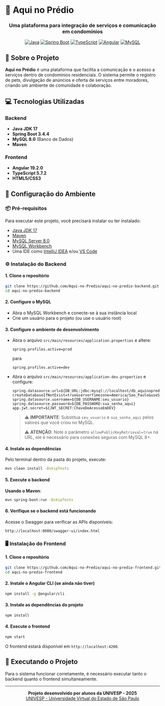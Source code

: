 # 🏢 Aqui no Prédio

<div align="center">
  <h3>Uma plataforma para integração de serviços e comunicação em condomínios</h3>
  
  [![Java](https://img.shields.io/badge/Java-17-ED8B00?logo=java&logoColor=white&style=flat)](https://www.oracle.com/br/java/)
  [![Spring Boot](https://img.shields.io/badge/Spring%20Boot-3-brightgreen.svg)](https://spring.io/projects/spring-boot)
  [![TypeScript](https://img.shields.io/badge/TypeScript-5-3178C6?logo=typescript&logoColor=white&style=flat)](https://www.typescriptlang.org/)
  [![Angular](https://img.shields.io/badge/Angular-19-red.svg)](https://angular.io/)
  [![MySQL](https://img.shields.io/badge/MySQL-8.0-blue.svg)](https://www.mysql.com/)
</div>

## 🌟 Sobre o Projeto

**Aqui no Prédio** é uma plataforma que facilita a comunicação e o acesso a serviços dentro de condomínios residenciais. O sistema permite o registro de pets, divulgação de anúncios e oferta de serviços entre moradores, criando um ambiente de comunidade e colaboração.

## 💻 Tecnologias Utilizadas

### Backend
- **Java JDK 17**
- **Spring Boot 3.4.4**
- **MySQL 8.0** (Banco de Dados)
- **Maven**

### Frontend
- **Angular 19.2.0**
- **TypeScript 5.7.2**
- **HTML5/CSS3**


## 🔧 Configuração do Ambiente

### 📦 Pré-requisitos

Para executar este projeto, você precisará instalar ou ter instalado:

- [Java JDK 17](https://www.oracle.com/java/technologies/javase/jdk17-archive-downloads.html)
- [Maven](https://maven.apache.org/download.cgi)
- [MySQL Server 8.0](https://dev.mysql.com/downloads/mysql/)
- [MySQL Workbench](https://dev.mysql.com/downloads/workbench/)
- Uma IDE como [IntelliJ IDEA](https://www.jetbrains.com/idea/download/) e/ou [VS Code](https://code.visualstudio.com/download)

### ⚙️ Instalação do Backend

#### 1. Clone o repositório
```bash
git clone https://github.com/Aqui-no-Predio/aqui-no-predio-backend.git
cd aqui-no-predio-backend
```

#### 2. Configure o MySQL

- Abra o MySQL Workbench e conecte-se à sua instância local
- Crie um usuário para o projeto (ou use o usuário root)

#### 3. Configure o ambiente de desenvolvimento

- Abra o arquivo `src/main/resources/application.properties` e altere:
  ```properties
  spring.profiles.active=prod
  ```
  para
  ```properties
  spring.profiles.active=dev
  ```

- Abra o arquivo `src/main/resources/application-dev.properties` e configure:
  ```properties
  spring.datasource.url=${DB_URL:jdbc:mysql://localhost/db_aquinopredio?createDatabaseIfNotExist=true&serverTimezone=America/Sao_Paulo&useSSL=false&allowPublicKeyRetrieval=true}
  spring.datasource.username=${DB_USERNAME:seu_usuario}
  spring.datasource.password=${DB_PASSWORD:sua_senha_aqui}
  app.jwt.secret=${JWT_SECRET:ChaveDeAcessoEmDEV}
  ```

  > ⚠️ **IMPORTANTE**: Substitua `seu_usuario` e `sua_senha_aqui` pelos valores que você criou no MySQL.
  > 
  > ⚠️ **ATENÇÃO**: Note o parâmetro `allowPublicKeyRetrieval=true` na URL, ele é necessário para conexões seguras com MySQL 8+.

#### 4. Instale as dependências

Pelo terminal dentro da pasta do projeto, execute:

```bash
mvn clean install -DskipTests
```

#### 5. Execute o backend

**Usando o Maven**:
```bash
mvn spring-boot:run -DskipTests
```

#### 6. Verifique se o backend está funcionando

Acesse o Swagger para verificar as APIs disponíveis:
```
http://localhost:8080/swagger-ui/index.html
```

### 🖥️ Instalação do Frontend

#### 1. Clone o repositório
```bash
git clone https://github.com/Aqui-no-Predio/aqui-no-predio-frontend.git
cd aqui-no-predio-frontend
```

#### 2. Instale o Angular CLI (se ainda não tiver)
```bash
npm install -g @angular/cli
```

#### 3. Instale as dependências do projeto
```bash
npm install
```

#### 4. Execute o frontend

```bash
npm start 
```

O frontend estará disponível em `http://localhost:4200`.

## 🚀 Executando o Projeto

Para o sistema funcionar corretamente, é necessário executar tanto o backend quanto o frontend simultaneamente.

---

<div align="center">
  <p>
    <b>Projeto desenvolvido por alunos da UNIVESP - 2025</b>
    <br>
    <a href="https://univesp.br/">UNIVESP - Universidade Virtual do Estado de São Paulo</a>
  </p>
</div>